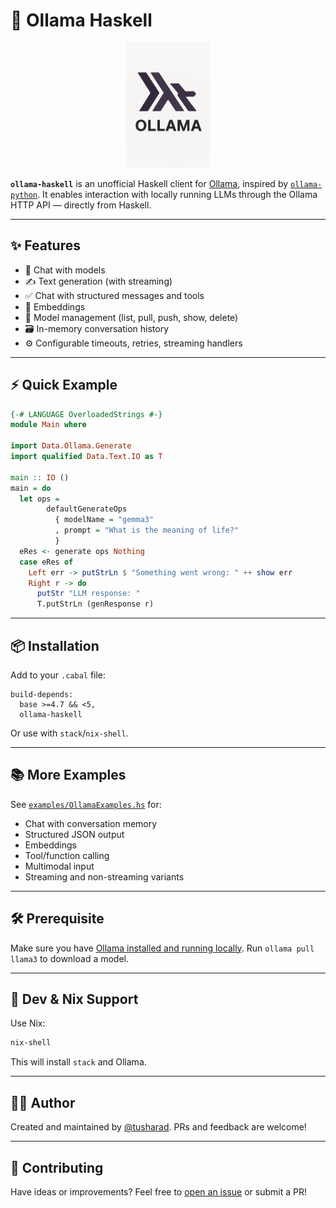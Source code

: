# 🦙 Ollama Haskell

<div style="text-align: center;">
<img src="./examples/ollama_haskell.png" alt="logo image" height="200"/>
</div>

**`ollama-haskell`** is an unofficial Haskell client for [Ollama](https://ollama.com), inspired by [`ollama-python`](https://github.com/ollama/ollama-python). It enables interaction with locally running LLMs through the Ollama HTTP API — directly from Haskell.

---

## ✨ Features

* 💬 Chat with models
* ✍️ Text generation (with streaming)
* ✅ Chat with structured messages and tools
* 🧠 Embeddings
* 🧰 Model management (list, pull, push, show, delete)
* 🗃️ In-memory conversation history
* ⚙️ Configurable timeouts, retries, streaming handlers

---

## ⚡ Quick Example

```haskell
{-# LANGUAGE OverloadedStrings #-}
module Main where

import Data.Ollama.Generate
import qualified Data.Text.IO as T

main :: IO ()
main = do
  let ops =
        defaultGenerateOps
          { modelName = "gemma3"
          , prompt = "What is the meaning of life?"
          }
  eRes <- generate ops Nothing
  case eRes of
    Left err -> putStrLn $ "Something went wrong: " ++ show err
    Right r -> do
      putStr "LLM response: "
      T.putStrLn (genResponse r)
```

---

## 📦 Installation

Add to your `.cabal` file:

```cabal
build-depends:
  base >=4.7 && <5,
  ollama-haskell
```

Or use with `stack`/`nix-shell`.

---

## 📚 More Examples

See [`examples/OllamaExamples.hs`](examples/OllamaExamples.hs) for:

* Chat with conversation memory
* Structured JSON output
* Embeddings
* Tool/function calling
* Multimodal input
* Streaming and non-streaming variants

---

## 🛠 Prerequisite

Make sure you have [Ollama installed and running locally](https://ollama.com/download). Run `ollama pull llama3` to download a model.

---

## 🧪 Dev & Nix Support

Use Nix:

```bash
nix-shell
```

This will install `stack` and Ollama.

---

## 👨‍💻 Author

Created and maintained by [@tusharad](https://github.com/tusharad). PRs and feedback are welcome!

---

## 🤝 Contributing

Have ideas or improvements? Feel free to [open an issue](https://github.com/tusharad/ollama-haskell/issues) or submit a PR!
